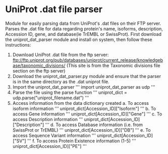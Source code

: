 # UniProt .dat file parser
Module for easily parsing data from UniProt's .dat files on their FTP server. Parses the .dat file for data regarding protein's name, isoforms, description, Accession ID, gene, and database(ie TrEMBL or SwissProt). First download the uniprot_dat_parser module and install on system, then follow these instructions:
  1. Download UniProt .dat file from the ftp server: ftp://ftp.uniprot.org/pub/databases/uniprot/current_release/knowledgebase/taxonomic_divisions/ (This site is from the Taxonomic divisions file section on the ftp server)
  2. Download the uniprot_dat_parser.py module and ensure that the parser is in the same directory as the .dat uniprot file.
  3. Import the uniprot_dat_parser 
  '''
  import uniprot_dat_parser as udp
  '''
  4. Parse the file using the parse function 
  '''
  uniprot_dict = udp.parse("uniprot_filename.dat")
  '''
  5. Access information from the data dictionary created
        a. To access isoform information
        '''
        uniprot_dict[Accession_ID]["Isoform"]
        '''
        b. To access Gene information 
        '''
        uniprot_dict[Accession_ID]["Gene"]
        '''
        c. To access Description information 
        '''
        uniprot_dict[Accession_ID]["Description"]
        '''
        d. To access Database information (i.e. from SwissProt or TrEMBL)
        '''
        uniprot_dict[Accession_ID]["DB"]
        '''
        e. To access Sequence Variant information 
        '''
        uniprot_dict[Accession_ID]["SV"]
        '''
        f. To access Protein Existence information (1-5)
        '''
        uniprot_dict[Accession_ID]["PE"]
        '''
